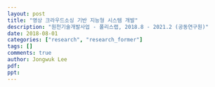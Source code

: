 ```yaml
---
layout: post
title: "영상 크라우드소싱 기반 지능형 시스템 개발"
description: "원천기술개발사업 - 폴리스랩, 2018.8 - 2021.2 (공동연구원)"
date: 2018-08-01
categories: ["research", "research_former"]
tags: []
comments: true
author: Jongwuk Lee
pdf:
ppt:
---
```


